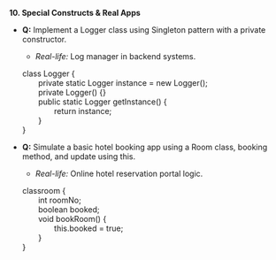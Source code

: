 **10. Special Constructs & Real Apps**

- **Q:** Implement a Logger class using Singleton pattern with a private constructor.
  - *Real-life:* Log manager in backend systems.

  class Logger {\
`    `private static Logger instance = new Logger();\
`    `private Logger() {}\
`    `public static Logger getInstance() {\
`        `return instance;\
`    `}\
}


- **Q:** Simulate a basic hotel booking app using a Room class, booking method, and update using this.
  - *Real-life:* Online hotel reservation portal logic.

  classroom {\
`    `int roomNo;\
`    `boolean booked;\
`    `void bookRoom() {\
`        `this.booked = true;\
`    `}\
}
